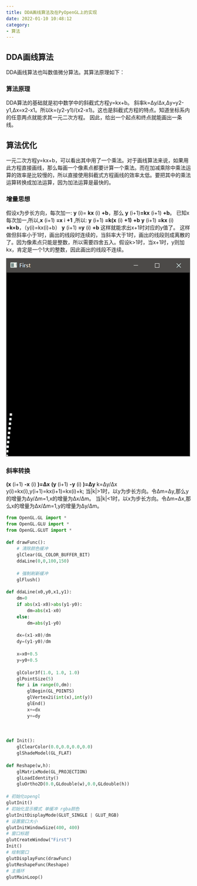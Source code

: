 ```yaml
---
title: DDA画线算法及在PyOpenGL上的实现
date: 2022-01-10 10:48:12
category:
- 算法
---
```

## DDA画线算法
DDA画线算法也叫数值微分算法。其算法原理如下：
### 算法原理
DDA算法的基础就是初中数学中的斜截式方程y=kx+b。
斜率k=Δy/Δx,Δy=y2-y1,Δx=x2-x1。所以k=(y2-y1)/(x2-x1)。这也是斜截式方程的特点。知道坐标系内的任意两点就能求其一元二次方程。
因此，给出一个起点和终点就能画出一条线。
## 算法优化
一元二次方程y=kx+b，可以看出其中用了一个乘法。对于画线算法来说，如果用此方程直接画线，那么每画一个像素点都要计算一个乘法。而在加减乘除中乘法运算的效率是比较慢的，所以直接使用斜截式方程画线的效率太低。要把其中的乘法运算转换成加法运算，因为加法运算是最快的。
### 增量思想
假设x为步长方向，每次加一:
**y** (i)= **kx** (i) **+b**，那么 **y** (i+1)**=kx** (i+1) **+b**。
已知x每次加一,所以,**x** (i+1) **=x** i **+1** ,所以:
**y** (i+1) **=k(x** (i) **+1)** **+b**
**y** (i+1) **=kx** (i) **+k+b**，（y(i)=kx(i)+b）
**y** (i+1) **=y** (i) **+b**
这样就能求出x+1时对应的y值了。
这样做但斜率小于1时，画出的线段时连续的，当斜率大于1时，画出的线段则成离散的了。因为像素点只能是整数，所以需要四舍五入。假设k>1时，当x+1时，y则加kx，肯定是一个1大的整数，因此画出的线段不连续。

![](./1.png)

### 斜率转换
**(x** (i+1) **-x** (i) **)=Δx**
**(y** (i+1) **-y** (i) **)=Δy**
k=Δy/Δx
y(i)=kx(i),y(i+1)=kx(i+1)=kx(i)+k;
当|k|>1时，以y为步长方向。令Δm=Δy,那么y的增量为Δy/Δm=1,x的增量为Δx/Δm。
当|k|<1时，以x为步长方向。令Δm=Δx,那么x的增量为Δx/Δm=1,y的增量为Δy/Δm。
```python
from OpenGL.GL import *
from OpenGL.GLU import *
from OpenGL.GLUT import *

def drawFunc():
    # 清除颜色缓冲
    glClear(GL_COLOR_BUFFER_BIT)
    ddaLine(0,0,100,150)

    # 强制刷新缓冲
    glFlush()

def ddaLine(x0,y0,x1,y1):
    dm=0
    if abs(x1-x0)>abs(y1-y0):
        dm=abs(x1-x0)
    else:
        dm=abs(y1-y0)
    
    dx=(x1-x0)/dm
    dy=(y1-y0)/dm
    
    x=x0+0.5
    y=y0+0.5

    glColor3f(1.0, 1.0, 1.0)
    glPointSize(5)
    for i in range(0,dm):
        glBegin(GL_POINTS)
        glVertex2i(int(x),int(y))
        glEnd()
        x+=dx
        y+=dy



def Init():
    glClearColor(0.0,0.0,0.0,0.0)
    glShadeModel(GL_FLAT)

def Reshape(w,h):
    glMatrixMode(GL_PROJECTION)
    glLoadIdentity()
    gluOrtho2D(0.0,GLdouble(w),0.0,GLdouble(h))

# 初始化opengl
glutInit()
# 初始化显示模式 单缓冲 rgba颜色
glutInitDisplayMode(GLUT_SINGLE | GLUT_RGB)
# 设置窗口大小
glutInitWindowSize(400, 400)
# 窗口标题
glutCreateWindow("First")
Init()
# 绘制窗口
glutDisplayFunc(drawFunc)
glutReshapeFunc(Reshape)
# 主循环
glutMainLoop()
```